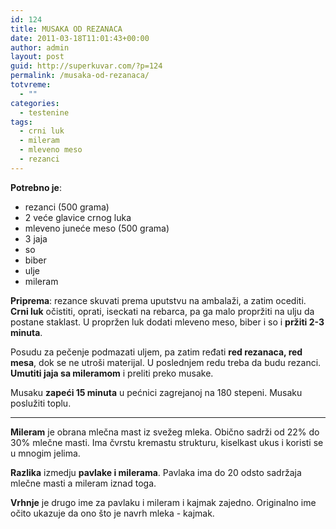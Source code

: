```yaml
---
id: 124
title: MUSAKA OD REZANACA
date: 2011-03-18T11:01:43+00:00
author: admin
layout: post
guid: http://superkuvar.com/?p=124
permalink: /musaka-od-rezanaca/
totvreme:
  - ""
categories:
  - testenine
tags:
  - crni luk
  - mileram
  - mleveno meso
  - rezanci
---
```

**Potrebno je**:

  * rezanci (500 grama)
  * 2 veće glavice crnog luka
  * mleveno juneće meso (500 grama)
  * 3 jaja
  * so
  * biber
  * ulje
  * mileram

**Priprema**: rezance skuvati prema uputstvu na ambalaži, a zatim ocediti. **Crni luk** očistiti, oprati, iseckati na rebarca, pa ga malo propržiti na ulju da postane staklast. U propržen luk dodati mleveno meso, biber i so i **pržiti 2-3 minuta**.

Posudu za pečenje podmazati uljem, pa zatim ređati **red rezanaca, red mesa**, dok se ne utroši materijal. U poslednjem redu treba da budu rezanci. **Umutiti jaja sa mileramom** i preliti preko musake.

Musaku **zapeći 15 minuta** u pećnici zagrejanoj na 180 stepeni. Musaku poslužiti toplu.

---

**Mileram** je obrana mlečna mast iz svežeg mleka. Obično sadrži od 22% do 30% mlečne masti. Ima čvrstu kremastu strukturu, kiselkast ukus i koristi se u mnogim jelima.

**Razlika** izmedju **pavlake i milerama**. Pavlaka ima do 20 odsto sadržaja mlečne masti a mileram iznad toga.

**Vrhnje** je drugo ime za pavlaku i mileram i kajmak zajedno. Originalno ime očito ukazuje da ono što je navrh mleka - kajmak.
